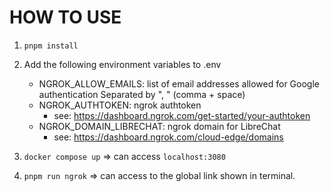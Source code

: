 # HOW TO USE

1. `pnpm install`
1. Add the following environment variables to .env

   - NGROK_ALLOW_EMAILS: list of email addresses allowed for Google authentication Separated by ", " (comma + space)
   - NGROK_AUTHTOKEN: ngrok authtoken
     - see: https://dashboard.ngrok.com/get-started/your-authtoken
   - NGROK_DOMAIN_LIBRECHAT: ngrok domain for LibreChat
     - see: https://dashboard.ngrok.com/cloud-edge/domains

1. `docker compose up` => can access `localhost:3080`
1. `pnpm run ngrok` => can access to the global link shown in terminal.
